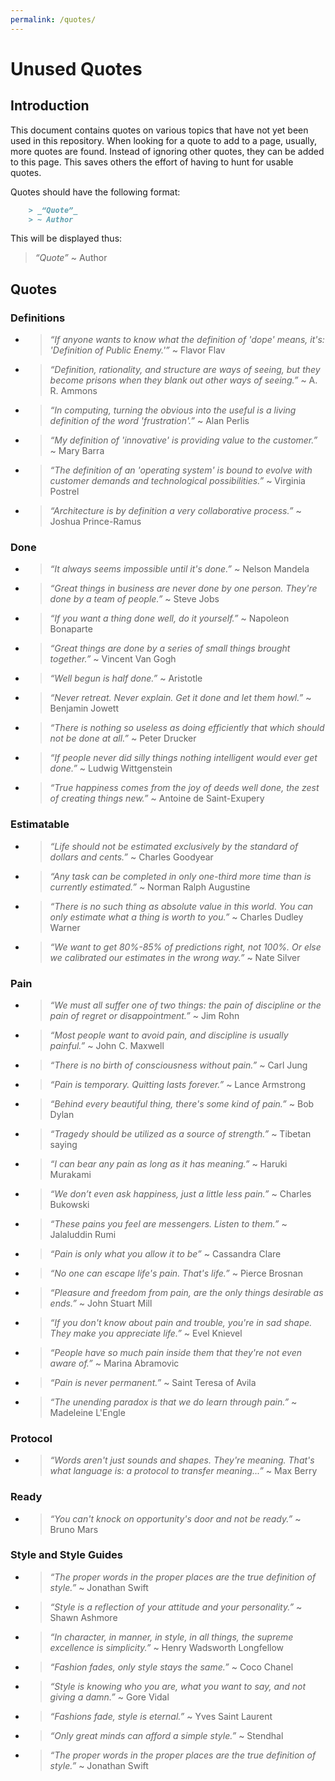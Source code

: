 ```yaml
---
permalink: /quotes/
---
```


# Unused Quotes

## Introduction

This document contains quotes on various topics that have not yet been used in
this repository. When looking for a quote to add to a page, usually, more quotes
are found. Instead of ignoring other quotes, they can be added to this page. This
saves others the effort of having to hunt for usable quotes.

Quotes should have the following format:

```markdown
    > _“Quote”_
    > ~ Author
```

This will be displayed thus:

> _“Quote”_
> ~ Author

## Quotes

<!--
Comment used in the .gitkeep files:

- > _“Without requirements or design, programming is the art of adding bugs to an empty text file.”_
  > ~ Louis Srygley

-->

### Definitions

- > _“If anyone wants to know what the definition of 'dope' means, it's: 'Definition of Public Enemy.'”_
  > ~ Flavor Flav

- > _“Definition, rationality, and structure are ways of seeing, but they become prisons when they blank out other ways
  > of seeing.”_
  > ~ A. R. Ammons

- > _“In computing, turning the obvious into the useful is a living definition of the word 'frustration'.”_
  > ~ Alan Perlis

- > _“My definition of 'innovative' is providing value to the customer.”_
  > ~ Mary Barra

- > _“The definition of an 'operating system' is bound to evolve with customer demands and technological
  > possibilities.”_
  > ~ Virginia Postrel

- > _“Architecture is by definition a very collaborative process.”_
  > ~ Joshua Prince-Ramus

### Done

- > _“It always seems impossible until it's done.”_
  > ~ Nelson Mandela

- > _“Great things in business are never done by one person. They're done by a team of people.”_
  > ~ Steve Jobs

- > _“If you want a thing done well, do it yourself.”_
  > ~  Napoleon Bonaparte

- > _“Great things are done by a series of small things brought together.”_
  > ~ Vincent Van Gogh

- > _“Well begun is half done.”_
  > ~ Aristotle

- > _“Never retreat. Never explain. Get it done and let them howl.”_
  > ~ Benjamin Jowett

- > _“There is nothing so useless as doing efficiently that which should not be done at all.”_
  > ~ Peter Drucker

- > _“If people never did silly things nothing intelligent would ever get done.”_
  > ~ Ludwig Wittgenstein

- > _“True happiness comes from the joy of deeds well done, the zest of creating things new.”_
  > ~ Antoine de Saint-Exupery

### Estimatable

- > _“Life should not be estimated exclusively by the standard of dollars and cents.”_
  > ~ Charles Goodyear

- > _“Any task can be completed in only one-third more time than is currently estimated.”_
  > ~ Norman Ralph Augustine

- > _“There is no such thing as absolute value in this world. You can only estimate what a thing is worth to you.”_
  > ~ Charles Dudley Warner

- > _“We want to get 80%-85% of predictions right, not 100%. Or else we calibrated our estimates in the wrong way.”_
  > ~ Nate Silver

### Pain

- > _“We must all suffer one of two things: the pain of discipline or the pain of regret or disappointment.”_
  > ~ Jim Rohn

- > _“Most people want to avoid pain, and discipline is usually painful.”_
  > ~ John C. Maxwell

- > _“There is no birth of consciousness without pain.”_
  > ~ Carl Jung

- > _“Pain is temporary. Quitting lasts forever.”_
  > ~ Lance Armstrong

- > _“Behind every beautiful thing, there's some kind of pain.”_
  > ~ Bob Dylan

- > _“Tragedy should be utilized as a source of strength.”_
  > ~ Tibetan saying

- > _“I can bear any pain as long as it has meaning.”_
  > ~ Haruki Murakami

- > _“We don’t even ask happiness, just a little less pain.”_
  > ~ Charles Bukowski

- > _“These pains you feel are messengers. Listen to them.”_
  > ~ Jalaluddin Rumi

- > _“Pain is only what you allow it to be”_
  > ~ Cassandra Clare

- > _“No one can escape life's pain. That's life.”_
  > ~ Pierce Brosnan

- > _“Pleasure and freedom from pain, are the only things desirable as ends.”_
  > ~ John Stuart Mill

- > _“If you don't know about pain and trouble, you're in sad shape. They make you appreciate life.”_
  > ~ Evel Knievel

- > _“People have so much pain inside them that they're not even aware of.”_
  > ~ Marina Abramovic

- > _“Pain is never permanent.”_
  > ~ Saint Teresa of Avila

- > _“The unending paradox is that we do learn through pain.”_
  > ~ Madeleine L'Engle

### Protocol

- > _“Words aren't just sounds and shapes. They're meaning. That's what language is: a protocol to transfer meaning...”_
  > ~ Max Berry 

### Ready

- > _“You can't knock on opportunity's door and not be ready.”_
  > ~ Bruno Mars

### Style and Style Guides

- > _“The proper words in the proper places are the true definition of style.”_
  > ~ Jonathan Swift

- > _“Style is a reflection of your attitude and your personality.”_
  > ~ Shawn Ashmore

- > _“In character, in manner, in style, in all things, the supreme excellence is simplicity.”_
  > ~ Henry Wadsworth Longfellow

- > _“Fashion fades, only style stays the same.”_
  > ~ Coco Chanel

- > _“Style is knowing who you are, what you want to say, and not giving a damn.”_
  > ~ Gore Vidal

- > _“Fashions fade, style is eternal.”_
  > ~ Yves Saint Laurent

- > _“Only great minds can afford a simple style.”_
  > ~ Stendhal

- > _“The proper words in the proper places are the true definition of style.”_
  > ~ Jonathan Swift

